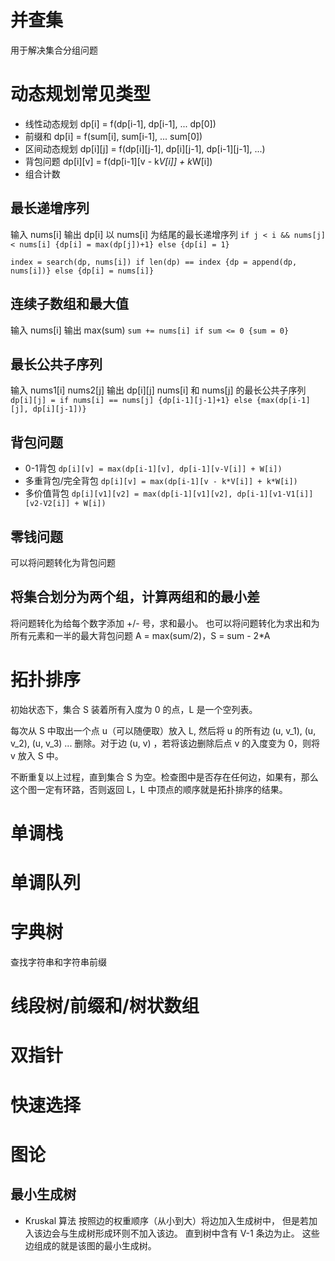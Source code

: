 # 并查集

用于解决集合分组问题

# 动态规划常见类型

- 线性动态规划 dp[i] = f(dp[i-1], dp[i-1], ... dp[0])
- 前缀和 dp[i] = f(sum[i], sum[i-1], ... sum[0])
- 区间动态规划 dp[i][j] = f(dp[i][j-1], dp[i][j-1], dp[i-1][j-1], ...)
- 背包问题 dp[i][v] = f(dp[i-1][v - k*V[i]] + k*W[i])
- 组合计数

## 最长递增序列

输入 nums[i]
输出 dp[i] 以 nums[i] 为结尾的最长递增序列
```if j < i && nums[j] < nums[i] {dp[i] = max(dp[j])+1} else {dp[i] = 1}```

```index = search(dp, nums[i]) if len(dp) == index {dp = append(dp, nums[i])} else {dp[i] = nums[i]}```

## 连续子数组和最大值

输入 nums[i]
输出 max(sum) ```sum += nums[i] if sum <= 0 {sum = 0}```

## 最长公共子序列

输入 nums1[i] nums2[j]
输出 dp[i][j] nums[i] 和 nums[j] 的最长公共子序列
```dp[i][j] = if nums[i] == nums[j] {dp[i-1][j-1]+1} else {max(dp[i-1][j], dp[i][j-1])} ```

## 背包问题

- 0-1背包 ```dp[i][v] = max(dp[i-1][v], dp[i-1][v-V[i]] + W[i])```
- 多重背包/完全背包 ```dp[i][v] = max(dp[i-1][v - k*V[i]] + k*W[i])```
- 多价值背包 ```dp[i][v1][v2] = max(dp[i-1][v1][v2], dp[i-1][v1-V1[i]][v2-V2[i]] + W[i])```

## 零钱问题

可以将问题转化为背包问题

## 将集合划分为两个组，计算两组和的最小差

将问题转化为给每个数字添加 +/- 号，求和最小。
也可以将问题转化为求出和为所有元素和一半的最大背包问题 A = max(sum/2)，S = sum - 2*A

# 拓扑排序

初始状态下，集合 S 装着所有入度为 0 的点，L 是一个空列表。

每次从 S 中取出一个点 u（可以随便取）放入 L, 然后将 u 的所有边 (u, v_1), (u, v_2), (u, v_3) ... 删除。对于边 (u, v)
，若将该边删除后点 v 的入度变为 0，则将 v 放入 S 中。

不断重复以上过程，直到集合 S 为空。检查图中是否存在任何边，如果有，那么这个图一定有环路，否则返回 L，L 中顶点的顺序就是拓扑排序的结果。

# 单调栈

# 单调队列

# 字典树

查找字符串和字符串前缀

# 线段树/前缀和/树状数组

# 双指针

# 快速选择

# 图论

## 最小生成树

- Kruskal 算法
  按照边的权重顺序（从小到大）将边加入生成树中，
  但是若加入该边会与生成树形成环则不加入该边。
  直到树中含有 V-1 条边为止。
  这些边组成的就是该图的最小生成树。